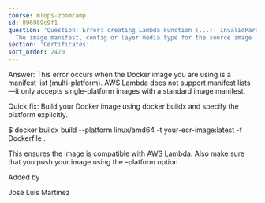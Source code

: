 ```yaml
---
course: mlops-zoomcamp
id: 896989c9f1
question: 'Question: Error: creating Lambda Function (...): InvalidParameterValueException:
  The image manifest, config or layer media type for the source image ... is not supported.'
section: 'Certificates:'
sort_order: 2470
---
```


Answer: This error occurs when the Docker image you are using is a manifest list (multi-platform). AWS Lambda does not support manifest lists—it only accepts single-platform images with a standard image manifest.

Quick fix: Build your Docker image using docker buildx and specify the platform explicitly.

$ docker buildx build --platform linux/amd64 -t your-ecr-image:latest -f Dockerfile .

This ensures the image is compatible with AWS Lambda. Also make sure that you push your image using the –platform option

Added by

José Luis Martínez

